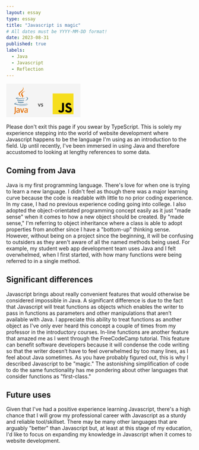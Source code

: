 ```yaml
---
layout: essay
type: essay
title: "Javascript is magic"
# All dates must be YYYY-MM-DD format!
date: 2023-08-31
published: true
labels:
  - Java
  - Javascript
  - Reflection
---
```

<img width="200px" class="rounded float-start pe-4" src="../img/java_vs_js.png">

Please don't exit this page if you swear by TypeScript. This is solely my experience stepping into the world of website development where Javascript happens to be the language I'm using as an introduction to the field. Up until recently, I've been immersed in using Java and therefore accustomed to looking at lengthy references to some data.

## Coming from Java
Java is my first programming language. There's love for when one is trying to learn a new language. I didn't feel as though there was a major learning curve because the code is readable with little to no prior coding experience. In my case, I had no previous experience coding going into college. I also adopted the object-orientated programming concept easily as it just "made sense" when it comes to how a new object should be created. By "made sense," I'm referring to object inheritance where a class is able to adopt properties from another since I have a "bottom-up" thinking sense. However, without being on a project since the beginning, it will be confusing to outsiders as they aren't aware of all the named methods being used. For example, my student web app development team uses Java and I felt overwhelmed, when I first started, with how many functions were being referred to in a single method.

## Significant differences
Javascript brings about really convenient features that would otherwise be considered impossible in Java. A significant difference is due to the fact that Javascript will treat functions as objects which enables the writer to pass in functions as parameters and other manipulations that aren’t available with Java. I appreciate this ability to treat functions as another object as I've only ever heard this concept a couple of times from my professor in the introductory courses. In-line functions are another feature that amazed me as I went through the FreeCodeCamp tutorial. This feature can benefit software developers because it will condense the code writing so that the writer doesn’t have to feel overwhelmed by too many lines, as I feel about Java sometimes. As you have probably figured out, this is why I described Javascript to be "magic." The astonishing simplification of code to do the same functionality has me pondering about other languages that consider functions as "first-class."

## Future uses
Given that I've had a positive experience learning Javascript, there's a high chance that I will grow my professional career with Javascript as a sturdy and reliable tool/skillset. There may be many other languages that are arguably "better" than Javascript but, at least at this stage of my education, I'd like to focus on expanding my knowledge in Javascript when it comes to website development. 
